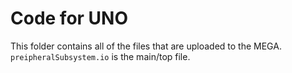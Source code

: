 # Code for UNO

This folder contains all of the files that are uploaded to the MEGA. `preipheralSubsystem.io` is the main/top file.
